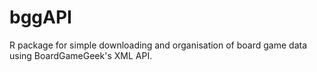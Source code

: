 # bggAPI
R package for simple downloading and organisation of board game data using BoardGameGeek's XML API.
